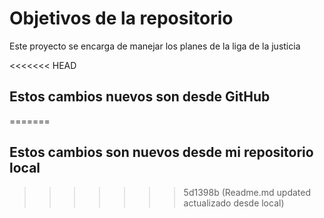 # Objetivos de la repositorio

Este proyecto se encarga de manejar los planes de la liga de la justicia


<<<<<<< HEAD
## Estos cambios nuevos son desde GitHub
=======
## Estos cambios son nuevos desde mi repositorio local
>>>>>>> 5d1398b (Readme.md updated actualizado desde local)
